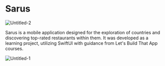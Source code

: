# Sarus

![Untitled-2](https://github.com/Salander7/Salander7/assets/136610570/f91b3b63-0df9-476b-b17c-facecaa7b4d6)

Sarus is a mobile application designed for the exploration of countries and discovering top-rated restaurants within them. It was developed as a learning project, utilizing SwiftUI with guidance from Let's Build That App courses.

![Untitled-1](https://github.com/Salander7/Salander7/assets/136610570/948f7a47-9c7e-48d4-a59d-b0160c9aae2a)

